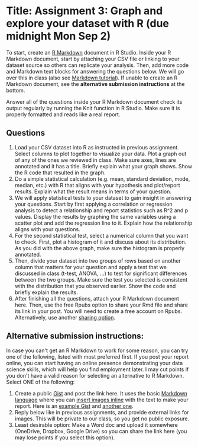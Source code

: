 # Title: Assignment 3: Graph and explore your dataset with R (due midnight Mon Sep 2) 

To start, create an [R Markdown](https://rmarkdown.rstudio.com/lesson-1.html) document in R Studio.  Inside your R Markdown document, start by attaching your CSV file or linking to your dataset source so others can replicate your analysis. Then, add more code and Markdown text blocks for answering the questions below. We will go over this in class (also see [Markdown
tutorial](https://commonmark.org/help/tutorial/index.html)). If unable to create an R Markdown document, see the **alternative submission instructions** at the bottom.

Answer all of the questions inside your R Markdown document check its output regularly by running the Knit function in R Studio. Make sure it is properly formatted and reads like a real report.

## Questions

1. Load your CSV dataset into R as instructed in previous assignment. Select columns to plot together to visualize your
   data. Plot a graph out of any of the ones we reviewed in class. Make sure axes, lines are annotated and it has a
   title. Briefly explain what your graph shows. Show the R code that resulted in the graph.
2. Do a simple statistical calculation (e.g. mean, standard deviation, mode, median, etc.) with R that aligns with your hypothesis and plot/report results. Explain what the result means in terms of your question.
3. We will apply statistical tests to your dataset to gain insight in answering your questions. Start by first applying a correlation or regression analysis to detect a relationship and report statistics such as R^2 and p values. Display the results by graphing the same variables using a scatter plot and add the regression line to it. Explain how the relationship aligns with your questions.
4. For the second statistical test, select a numerical column that you want to check. First, plot a histogram of it and discuss about its distribution. As you did with the above graph, make sure the histogram is properly annotated. 
5. Then, divide your dataset into two groups of rows based on another column that matters for your question and apply a test that we discussed in class (t-test, ANOVA, ...) to test for significant differences between the two groups. Make sure the test you selected is consistent with the distribution that you observed earlier. Show the code and briefly explain the results. 
6. After finishing all the questions, attach your R Markdown document here. Then, use the free Rpubs option to share your Rmd file and share its link in your post.  You will need to create a free account on Rpubs. Alternatively, use another [sharing option](https://bookdown.org/yihui/rmarkdown-cookbook/html-share.html).

## Alternative submission instructions:

In case you can't get an R Markdown to work for some reason, you can try one of the following, listed with most preferred first. If you post your report online, you can start having an online presence demonstrating your data science skills, which will help you find employment later. I may cut points if you don't have a valid reason for selecting an alternative to R Markdown. Select ONE of the following:

1. Create a public [Gist](https://gist.github.com/) and post the link here. It uses the basic [Markdown language](https://guides.github.com/features/mastering-markdown/) where you can [insert images inline](https://stackoverflow.com/a/53560172) with the text to make your report. Here is an [example Gist](https://gist.github.com/Ragedancer/15ee8e2b7b1a8cafb86b83ff7db1763f) and [another
   one](https://gist.github.com/sprice2/1aae96f077e81ba16cb654926d86e52b).
1. Reply below like in previous assignments, and provide external links for images. This will be private to our class, so you get no public exposure.
1. Least desirable option: Make a Word doc and upload it somewhere (OneDrive, Dropbox, Google Drive) so you can share the link here (you may lose points if you select this option).
